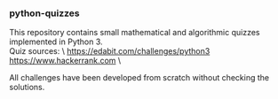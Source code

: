 ### python-quizzes
This repository contains small mathematical and algorithmic quizzes implemented in Python 3.\
Quiz sources: \ 
	https://edabit.com/challenges/python3 \
	https://www.hackerrank.com \ 

All challenges have been developed from scratch without checking the solutions.